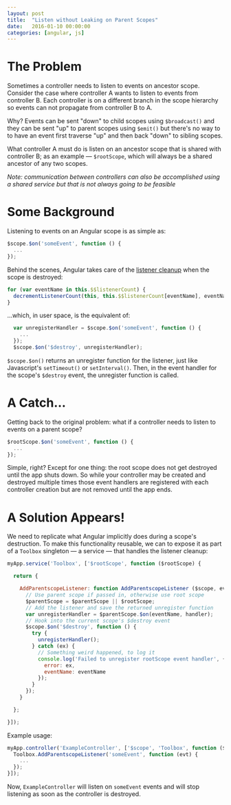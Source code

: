 ```yaml
---
layout: post
title:  "Listen without Leaking on Parent Scopes"
date:   2016-01-10 00:00:00
categories: [angular, js]
---
```


# The Problem

Sometimes a controller needs to listen to events on ancestor scope.
Consider the case where controller A wants to listen to events from controller B.
Each controller is on a different branch in the scope hierarchy so events can not propagate from controller B to A.

Why? Events can be sent "down" to child scopes using `$broadcast()` and they can be sent "up" to parent scopes using `$emit()` but there's no way to to have an event first traverse "up" and then back "down" to sibling scopes.

What controller A must do is listen on an ancestor scope that is shared with controller B; as an example — `$rootScope`, which will always be a shared ancestor of any two scopes.

*Note: communication between controllers can also be accomplished using a shared service but that is not always going to be feasible*

# Some Background

Listening to events on an Angular scope is as simple as:

```javascript
$scope.$on('someEvent', function () {
  ...
});
```

Behind the scenes, Angular takes care of the [listener cleanup](https://github.com/angular/angular.js/blob/v1.4.10/src/ng/rootScope.js#L909) when the scope is destroyed:

```javascript
for (var eventName in this.$$listenerCount) {
  decrementListenerCount(this, this.$$listenerCount[eventName], eventName);
}
```

...which, in user space, is the equivalent of:

```javascript
  var unregisterHandler = $scope.$on('someEvent', function () {
    ...
  });
  $scope.$on('$destroy', unregisterHandler);
```

`$scope.$on()` returns an unregister function for the listener, just like Javascript's `setTimeout()` or `setInterval()`.
Then, in the event handler for the scope's `$destroy` event, the unregister function is called.

# A Catch...

Getting back to the original problem: what if a controller needs to listen to events on a parent scope?

```javascript
$rootScope.$on('someEvent', function () {
  ...
});
```

Simple, right? Except for one thing: the root scope does not get destroyed until the app shuts down.
So while your controller may be created and destroyed multiple times those event handlers are registered with each controller creation but are not removed until the app ends.

# A Solution Appears!

We need to replicate what Angular implicitly does during a scope's destruction.
To make this functionality reusable, we can to expose it as part of a `Toolbox` singleton — a service — that handles the listener cleanup:

```javascript
myApp.service('Toolbox', ['$rootScope', function ($rootScope) {

  return {

    AddParentscopeListener: function AddParentscopeListener ($scope, eventName, handler, $parentScope) {
      // Use parent scope if passed in, otherwise use root scope
      $parentScope = $parentScope || $rootScope;
      // Add the listener and save the returned unregister function
      var unregisterHandler = $parentScope.$on(eventName, handler);
      // Hook into the current scope's $destroy event
      $scope.$on('$destroy', function () {
        try {
          unregisterHandler();
        } catch (ex) {
          // Something weird happened, to log it
          console.log('Failed to unregister rootScope event handler', {
            error: ex,
            eventName: eventName
          });
        }
      });
    }

  };

}]);
```

Example usage:

```javascript
myApp.controller('ExampleController', ['$scope', 'Toolbox', function ($scope, Toolbox) {
  Toolbox.AddParentscopeListener('someEvent', function (evt) {
    ...
  });
}]);
```

Now, `ExampleController` will listen on `someEvent` events and will stop listening as soon as the controller is destroyed.
